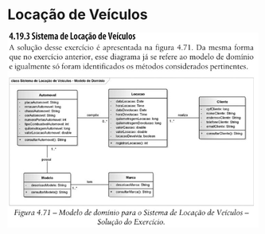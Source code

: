 # Locação de Veículos

<img src="https://github.com/RochaGabriell/locacao.veiculos/blob/main/.github/uml.jpg?raw=tru" alt="UML"/>
